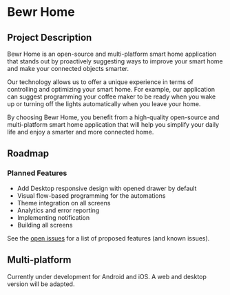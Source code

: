 # Bewr Home
## Project Description
Bewr Home is an open-source and multi-platform smart home application that stands out by proactively suggesting ways to improve your smart home and make your connected objects smarter. 

Our technology allows us to offer a unique experience in terms of controlling and optimizing your smart home. For example, our application can suggest programming your coffee maker to be ready when you wake up or turning off the lights automatically when you leave your home. 

By choosing Bewr Home, you benefit from a high-quality open-source and multi-platform smart home application that will help you simplify your daily life and enjoy a smarter and more connected home.

## Roadmap
### Planned Features
* Add Desktop responsive design with opened drawer by default
* Visual flow-based programming for the automations
* Theme integration on all screens
* Analytics and error reporting
* Implementing notification
* Building all screens

See the [open issues](https://github.com/BewrApp/Bewr-Home/issues) for a list of proposed features (and known issues).

## Multi-platform
Currently under development for Android and iOS. A web and desktop version will be adapted.
